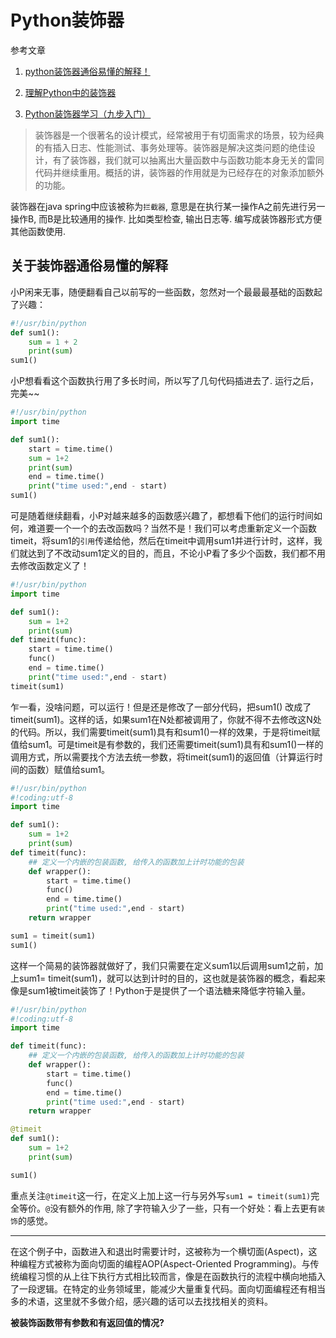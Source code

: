 # Python装饰器

参考文章

1. [python装饰器通俗易懂的解释！](http://www.cnblogs.com/songyue/p/5196809.html)

2. [理解Python中的装饰器](http://www.cnblogs.com/rollenholt/archive/2012/05/02/2479833.html)

3. [Python装饰器学习（九步入门）](http://www.cnblogs.com/rhcad/archive/2011/12/21/2295507.html)

> 装饰器是一个很著名的设计模式，经常被用于有切面需求的场景，较为经典的有插入日志、性能测试、事务处理等。装饰器是解决这类问题的绝佳设计，有了装饰器，我们就可以抽离出大量函数中与函数功能本身无关的雷同代码并继续重用。概括的讲，装饰器的作用就是为已经存在的对象添加额外的功能。

装饰器在java spring中应该被称为`拦截器`, 意思是在执行某一操作A之前先进行另一操作B, 而B是比较通用的操作. 比如类型检查, 输出日志等. 编写成装饰器形式方便其他函数使用. 

## 关于装饰器通俗易懂的解释

小P闲来无事，随便翻看自己以前写的一些函数，忽然对一个最最最基础的函数起了兴趣：

```python
#!/usr/bin/python
def sum1():
    sum = 1 + 2
    print(sum)
sum1()
```


小P想看看这个函数执行用了多长时间，所以写了几句代码插进去了. 运行之后，完美~~

```python
#!/usr/bin/python
import time

def sum1():
    start = time.time()
    sum = 1+2
    print(sum)
    end = time.time()
    print("time used:",end - start)
sum1()
```

可是随着继续翻看，小P对越来越多的函数感兴趣了，都想看下他们的运行时间如何，难道要一个一个的去改函数吗？当然不是！我们可以考虑重新定义一个函数timeit，将sum1的`引用`传递给他，然后在timeit中调用sum1并进行计时，这样，我们就达到了不改动sum1定义的目的，而且，不论小P看了多少个函数，我们都不用去修改函数定义了！

```python
#!/usr/bin/python
import time

def sum1():
    sum = 1+2
    print(sum)
def timeit(func):
    start = time.time()
    func()
    end = time.time()
    print("time used:",end - start)
timeit(sum1)
```

乍一看，没啥问题，可以运行！但是还是修改了一部分代码，把sum1() 改成了timeit(sum1)。这样的话，如果sum1在N处都被调用了，你就不得不去修改这N处的代码。所以，我们需要timeit(sum1)具有和sum1()一样的效果，于是将timeit赋值给sum1。可是timeit是有参数的，我们还需要timeit(sum1)具有和sum1()一样的调用方式，所以需要找个方法去统一参数，将timeit(sum1)的返回值（计算运行时间的函数）赋值给sum1。

```python
#!/usr/bin/python
#!coding:utf-8
import time

def sum1():
    sum = 1+2
    print(sum)
def timeit(func):
    ## 定义一个内嵌的包装函数, 给传入的函数加上计时功能的包装
    def wrapper():
        start = time.time()
        func()
        end = time.time()
        print("time used:",end - start)
    return wrapper

sum1 = timeit(sum1)
sum1()
```

这样一个简易的装饰器就做好了，我们只需要在定义sum1以后调用sum1之前，加上sum1= timeit(sum1)，就可以达到计时的目的，这也就是装饰器的概念，看起来像是sum1被timeit装饰了！Python于是提供了一个语法糖来降低字符输入量。

```python
#!/usr/bin/python
#!coding:utf-8
import time

def timeit(func):
    ## 定义一个内嵌的包装函数, 给传入的函数加上计时功能的包装
    def wrapper():
        start = time.time()
        func()
        end = time.time()
        print("time used:",end - start)
    return wrapper

@timeit
def sum1():
    sum = 1+2
    print(sum)

sum1()
```

重点关注`@timeit`这一行，在定义上加上这一行与另外写`sum1 = timeit(sum1)`完全等价。`@`没有额外的作用, 除了字符输入少了一些，只有一个好处：看上去更有`装饰`的感觉。

------

在这个例子中，函数进入和退出时需要计时，这被称为一个横切面(Aspect)，这种编程方式被称为面向切面的编程AOP(Aspect-Oriented Programming)。与传统编程习惯的从上往下执行方式相比较而言，像是在函数执行的流程中横向地插入了一段逻辑。在特定的业务领域里，能减少大量重复代码。面向切面编程还有相当多的术语，这里就不多做介绍，感兴趣的话可以去找找相关的资料。

**被装饰函数带有参数和有返回值的情况?**
